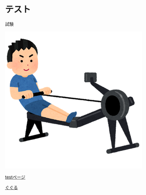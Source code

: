 # テスト

試験

![説明文]( ./a.png "ポップアップ文字") 

[testページ](./https://github.com/Souma-16064/test/blob/master/docs/test.html.md) 

 [ぐぐる](https://www.google.co.jp/)
